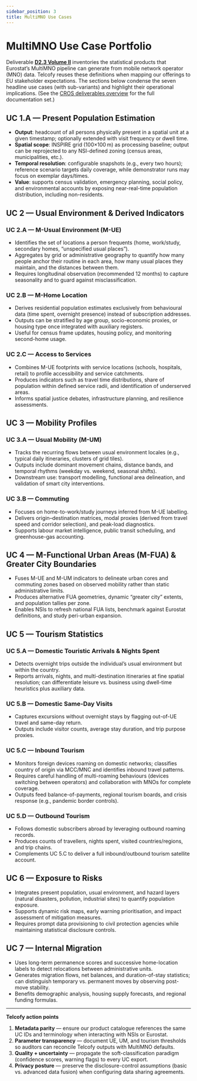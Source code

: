 ```yaml
---
sidebar_position: 3
title: MultiMNO Use Cases
---
```


# MultiMNO Use Case Portfolio

Deliverable **[D2.3 Volume II](https://cros.ec.europa.eu/group/6/files/2656/download)** inventories the statistical products that Eurostat’s MultiMNO pipeline can generate from mobile network operator (MNO) data. Telcofy reuses these definitions when mapping our offerings to EU stakeholder expectations. The sections below condense the seven headline use cases (with sub-variants) and highlight their operational implications. (See the [CROS deliverables overview](https://cros.ec.europa.eu/book-page/methodology-framework-high-level-architecture-requirements-use-cases-and-methods) for the full documentation set.)

## UC 1.A — Present Population Estimation

- **Output**: headcount of all persons physically present in a spatial unit at a given timestamp; optionally extended with visit frequency or dwell time.  
- **Spatial scope**: INSPIRE grid (100×100 m) as processing baseline; output can be reprojected to any NSI-defined zoning (census areas, municipalities, etc.).  
- **Temporal resolution**: configurable snapshots (e.g., every two hours); reference scenario targets daily coverage, while demonstrator runs may focus on exemplar days/times.  
- **Value**: supports census validation, emergency planning, social policy, and environmental accounts by exposing near-real-time population distribution, including non-residents.

## UC 2 — Usual Environment & Derived Indicators

### UC 2.A — M-Usual Environment (M-UE)
- Identifies the set of locations a person frequents (home, work/study, secondary homes, “unspecified usual places”).  
- Aggregates by grid or administrative geography to quantify how many people anchor their routine in each area, how many usual places they maintain, and the distances between them.  
- Requires longitudinal observation (recommended 12 months) to capture seasonality and to guard against misclassification.

### UC 2.B — M-Home Location
- Derives residential population estimates exclusively from behavioural data (time spent, overnight presence) instead of subscription addresses.  
- Outputs can be stratified by age group, socio-economic proxies, or housing type once integrated with auxiliary registers.  
- Useful for census frame updates, housing policy, and monitoring second-home usage.

### UC 2.C — Access to Services
- Combines M-UE footprints with service locations (schools, hospitals, retail) to profile accessibility and service catchments.  
- Produces indicators such as travel time distributions, share of population within defined service radii, and identification of underserved areas.  
- Informs spatial justice debates, infrastructure planning, and resilience assessments.

## UC 3 — Mobility Profiles

### UC 3.A — Usual Mobility (M-UM)
- Tracks the recurring flows between usual environment locales (e.g., typical daily itineraries, clusters of grid tiles).  
- Outputs include dominant movement chains, distance bands, and temporal rhythms (weekday vs. weekend, seasonal shifts).  
- Downstream use: transport modelling, functional area delineation, and validation of smart city interventions.

### UC 3.B — Commuting
- Focuses on home-to-work/study journeys inferred from M-UE labelling.  
- Delivers origin–destination matrices, modal proxies (derived from travel speed and corridor selection), and peak-load diagnostics.  
- Supports labour market intelligence, public transit scheduling, and greenhouse-gas accounting.

## UC 4 — M-Functional Urban Areas (M-FUA) & Greater City Boundaries

- Fuses M-UE and M-UM indicators to delineate urban cores and commuting zones based on observed mobility rather than static administrative limits.  
- Produces alternative FUA geometries, dynamic “greater city” extents, and population tallies per zone.  
- Enables NSIs to refresh national FUA lists, benchmark against Eurostat definitions, and study peri-urban expansion.

## UC 5 — Tourism Statistics

### UC 5.A — Domestic Touristic Arrivals & Nights Spent
- Detects overnight trips outside the individual’s usual environment but within the country.  
- Reports arrivals, nights, and multi-destination itineraries at fine spatial resolution; can differentiate leisure vs. business using dwell-time heuristics plus auxiliary data.

### UC 5.B — Domestic Same-Day Visits
- Captures excursions without overnight stays by flagging out-of-UE travel and same-day return.  
- Outputs include visitor counts, average stay duration, and trip purpose proxies.

### UC 5.C — Inbound Tourism
- Monitors foreign devices roaming on domestic networks; classifies country of origin via MCC/MNC and identifies inbound travel patterns.  
- Requires careful handling of multi-roaming behaviours (devices switching between operators) and collaboration with MNOs for complete coverage.  
- Outputs feed balance-of-payments, regional tourism boards, and crisis response (e.g., pandemic border controls).

### UC 5.D — Outbound Tourism
- Follows domestic subscribers abroad by leveraging outbound roaming records.  
- Produces counts of travellers, nights spent, visited countries/regions, and trip chains.  
- Complements UC 5.C to deliver a full inbound/outbound tourism satellite account.

## UC 6 — Exposure to Risks

- Integrates present population, usual environment, and hazard layers (natural disasters, pollution, industrial sites) to quantify population exposure.  
- Supports dynamic risk maps, early warning prioritisation, and impact assessment of mitigation measures.  
- Requires prompt data provisioning to civil protection agencies while maintaining statistical disclosure controls.

## UC 7 — Internal Migration

- Uses long-term permanence scores and successive home-location labels to detect relocations between administrative units.  
- Generates migration flows, net balances, and duration-of-stay statistics; can distinguish temporary vs. permanent moves by observing post-move stability.  
- Benefits demographic analysis, housing supply forecasts, and regional funding formulas.

---

**Telcofy action points**

1. **Metadata parity** — ensure our product catalogue references the same UC IDs and terminology when interacting with NSIs or Eurostat.  
2. **Parameter transparency** — document UE, UM, and tourism thresholds so auditors can reconcile Telcofy outputs with MultiMNO defaults.  
3. **Quality + uncertainty** — propagate the soft-classification paradigm (confidence scores, warning flags) to every UC export.  
4. **Privacy posture** — preserve the disclosure-control assumptions (basic vs. advanced data fusion) when configuring data sharing agreements.

